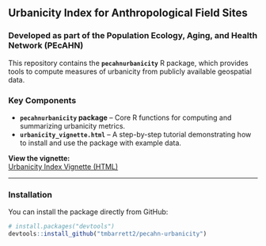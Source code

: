 ## Urbanicity Index for Anthropological Field Sites
### Developed as part of the Population Ecology, Aging, and Health Network (PEcAHN)

This repository contains the **`pecahnurbanicity`** R package, which provides tools to compute measures of urbanicity from publicly available geospatial data.

### Key Components
- **`pecahnurbanicity` package** – Core R functions for computing and summarizing urbanicity metrics.
- **`urbanicity_vignette.html`** – A step-by-step tutorial demonstrating how to install and use the package with example data.

**View the vignette:**  
[Urbanicity Index Vignette (HTML)](https://tmbarrett2.github.io/pecahn-urbanicity/urbanicity_vignette.html)

---

### Installation
You can install the package directly from GitHub:

```r
# install.packages("devtools")
devtools::install_github("tmbarrett2/pecahn-urbanicity")
